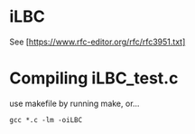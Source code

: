 # iLBC

See [https://www.rfc-editor.org/rfc/rfc3951.txt]

# Compiling iLBC_test.c

use makefile by running make, or...

```
gcc *.c -lm -oiLBC
```
